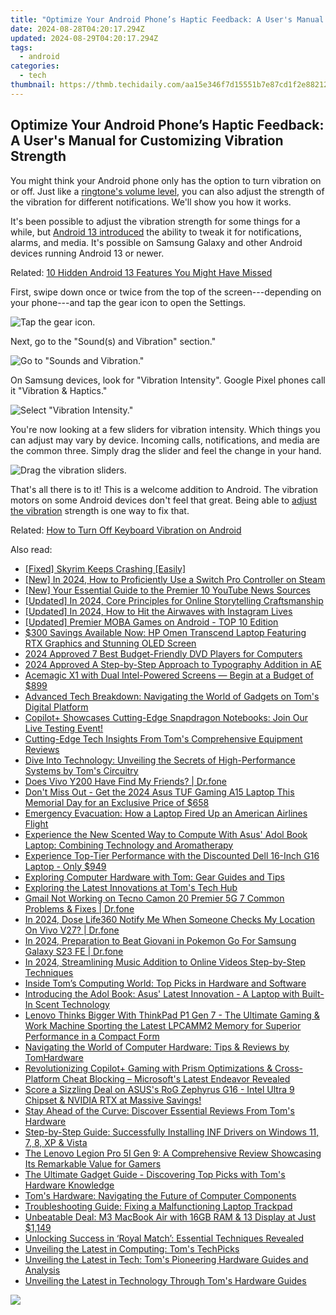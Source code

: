 ```yaml
---
title: "Optimize Your Android Phone’s Haptic Feedback: A User's Manual for Customizing Vibration Strength"
date: 2024-08-28T04:20:17.294Z
updated: 2024-08-29T04:20:17.294Z
tags:
  - android
categories:
  - tech
thumbnail: https://thmb.techidaily.com/aa15e346f7d15551b7e87cd1f2e88212dee28fcefc70e1397a53b37f683a84de.jpg
---
```


## Optimize Your Android Phone’s Haptic Feedback: A User's Manual for Customizing Vibration Strength

You might think your Android phone only has the option to turn vibration on or off. Just like a [ringtone's volume level](https://video-capture.techidaily.com/2024-approved-age-of-empires-unleashed-exploring-the-7-greatest-battles/), you can also adjust the strength of the vibration for different notifications. We'll show you how it works.

 It's been possible to adjust the vibration strength for some things for a while, but [Android 13 introduced](https://snapchat-videos.techidaily.com/from-freelance-filmmaker-to-full-time-financier-snapchat-storytelling-for-2024/) the ability to tweak it for notifications, alarms, and media. It's possible on Samsung Galaxy and other Android devices running Android 13 or newer.

Related: [10 Hidden Android 13 Features You Might Have Missed](https://snapchat-videos.techidaily.com/from-freelance-filmmaker-to-full-time-financier-snapchat-storytelling-for-2024/) 

 First, swipe down once or twice from the top of the screen---depending on your phone---and tap the gear icon to open the Settings.

![Tap the gear icon.](https://static1.howtogeekimages.com/wordpress/wp-content/uploads/2022/09/2022-09-02_16-47-09.jpg) 

 Next, go to the "Sound(s) and Vibration" section."

![Go to "Sounds and Vibration."](https://static1.howtogeekimages.com/wordpress/wp-content/uploads/2022/09/2022-09-02_16-47-55.jpg) 

 On Samsung devices, look for "Vibration Intensity". Google Pixel phones call it "Vibration & Haptics."

![Select "Vibration Intensity."](https://static1.howtogeekimages.com/wordpress/wp-content/uploads/2022/09/2022-09-02_16-48-51.jpg) 

 You're now looking at a few sliders for vibration intensity. Which things you can adjust may vary by device. Incoming calls, notifications, and media are the common three. Simply drag the slider and feel the change in your hand.

![Drag the vibration sliders.](https://static1.howtogeekimages.com/wordpress/wp-content/uploads/2022/09/2022-09-02_16-52-48.jpg) 

 That's all there is to it! This is a welcome addition to Android. The vibration motors on some Android devices don't feel that great. Being able to [adjust the vibration](https://instagram-videos.techidaily.com/updated-sequential-image-storytelling-on-ig-for-2024/) strength is one way to fix that.

Related: [How to Turn Off Keyboard Vibration on Android](https://instagram-videos.techidaily.com/updated-sequential-image-storytelling-on-ig-for-2024/)

<ins class="adsbygoogle"
     style="display:block"
     data-ad-format="autorelaxed"
     data-ad-client="ca-pub-7571918770474297"
     data-ad-slot="1223367746"></ins>



<ins class="adsbygoogle"
     style="display:block"
     data-ad-client="ca-pub-7571918770474297"
     data-ad-slot="8358498916"
     data-ad-format="auto"
     data-full-width-responsive="true"></ins>

<span class="atpl-alsoreadstyle">Also read:</span>
<div><ul>
<li><a href="https://program-issues.techidaily.com/fixed-skyrim-keeps-crashing-easily/"><u>[Fixed] Skyrim Keeps Crashing [Easily]</u></a></li>
<li><a href="https://on-screen-recording.techidaily.com/new-in-2024-how-to-proficiently-use-a-switch-pro-controller-on-steam/"><u>[New] In 2024, How to Proficiently Use a Switch Pro Controller on Steam</u></a></li>
<li><a href="https://facebook-video-footage.techidaily.com/new-your-essential-guide-to-the-premier-10-youtube-news-sources/"><u>[New] Your Essential Guide to the Premier 10 YouTube News Sources</u></a></li>
<li><a href="https://fox-cloud.techidaily.com/updated-in-2024-core-principles-for-online-storytelling-craftsmanship/"><u>[Updated] In 2024, Core Principles for Online Storytelling Craftsmanship</u></a></li>
<li><a href="https://instagram-video-files.techidaily.com/updated-in-2024-how-to-hit-the-airwaves-with-instagram-lives/"><u>[Updated] In 2024, How to Hit the Airwaves with Instagram Lives</u></a></li>
<li><a href="https://digital-screen-recording.techidaily.com/updated-premier-moba-games-on-android-top-10-edition/"><u>[Updated] Premier MOBA Games on Android - TOP 10 Edition</u></a></li>
<li><a href="https://hardware-reviews.techidaily.com/300-savings-available-now-hp-omen-transcend-laptop-featuring-rtx-graphics-and-stunning-oled-screen/"><u>$300 Savings Available Now: HP Omen Transcend Laptop Featuring RTX Graphics and Stunning OLED Screen</u></a></li>
<li><a href="https://fox-hovers.techidaily.com/2024-approved-7-best-budget-friendly-dvd-players-for-computers/"><u>2024 Approved  7 Best Budget-Friendly DVD Players for Computers</u></a></li>
<li><a href="https://extra-lessons.techidaily.com/2024-approved-a-step-by-step-approach-to-typography-addition-in-ae/"><u>2024 Approved  A Step-by-Step Approach to Typography Addition in AE</u></a></li>
<li><a href="https://hardware-reviews.techidaily.com/acemagic-x1-with-dual-intel-powered-screens-begin-at-a-budget-of-899/"><u>Acemagic X1 with Dual Intel-Powered Screens — Begin at a Budget of $899</u></a></li>
<li><a href="https://hardware-reviews.techidaily.com/advanced-tech-breakdown-navigating-the-world-of-gadgets-on-toms-digital-platform/"><u>Advanced Tech Breakdown: Navigating the World of Gadgets on Tom's Digital Platform</u></a></li>
<li><a href="https://hardware-reviews.techidaily.com/copilotplus-showcases-cutting-edge-snapdragon-notebooks-join-our-live-testing-event/"><u>Copilot+ Showcases Cutting-Edge Snapdragon Notebooks: Join Our Live Testing Event!</u></a></li>
<li><a href="https://hardware-reviews.techidaily.com/cutting-edge-tech-insights-from-toms-comprehensive-equipment-reviews/"><u>Cutting-Edge Tech Insights From Tom's Comprehensive Equipment Reviews</u></a></li>
<li><a href="https://hardware-reviews.techidaily.com/dive-into-technology-unveiling-the-secrets-of-high-performance-systems-by-toms-circuitry/"><u>Dive Into Technology: Unveiling the Secrets of High-Performance Systems by Tom's Circuitry</u></a></li>
<li><a href="https://review-topics.techidaily.com/does-vivo-y200-have-find-my-friends-drfone-by-drfone-virtual-android/"><u>Does Vivo Y200 Have Find My Friends? | Dr.fone</u></a></li>
<li><a href="https://hardware-reviews.techidaily.com/dont-miss-out-get-the-2024-asus-tuf-gaming-a15-laptop-this-memorial-day-for-an-exclusive-price-of-658/"><u>Don't Miss Out - Get the 2024 Asus TUF Gaming A15 Laptop This Memorial Day for an Exclusive Price of $658</u></a></li>
<li><a href="https://hardware-reviews.techidaily.com/emergency-evacuation-how-a-laptop-fired-up-an-american-airlines-flight/"><u>Emergency Evacuation: How a Laptop Fired Up an American Airlines Flight</u></a></li>
<li><a href="https://hardware-reviews.techidaily.com/experience-the-new-scented-way-to-compute-with-asus-adol-book-laptop-combining-technology-and-aromatherapy/"><u>Experience the New Scented Way to Compute With Asus' Adol Book Laptop: Combining Technology and Aromatherapy</u></a></li>
<li><a href="https://hardware-reviews.techidaily.com/1723862737205-experience-top-tier-performance-with-the-discounted-dell-16-inch-g16-laptop-only-949/"><u>Experience Top-Tier Performance with the Discounted Dell 16-Inch G16 Laptop - Only $949</u></a></li>
<li><a href="https://hardware-reviews.techidaily.com/exploring-computer-hardware-with-tom-gear-guides-and-tips/"><u>Exploring Computer Hardware with Tom: Gear Guides and Tips</u></a></li>
<li><a href="https://hardware-reviews.techidaily.com/exploring-the-latest-innovations-at-toms-tech-hub/"><u>Exploring the Latest Innovations at Tom's Tech Hub</u></a></li>
<li><a href="https://howto.techidaily.com/gmail-not-working-on-tecno-camon-20-premier-5g-7-common-problems-and-fixes-drfone-by-drfone-fix-android-problems-fix-android-problems/"><u>Gmail Not Working on Tecno Camon 20 Premier 5G 7 Common Problems & Fixes | Dr.fone</u></a></li>
<li><a href="https://review-topics.techidaily.com/in-2024-dose-life360-notify-me-when-someone-checks-my-location-on-vivo-v27-drfone-by-drfone-virtual-android/"><u>In 2024, Dose Life360 Notify Me When Someone Checks My Location On Vivo V27? | Dr.fone</u></a></li>
<li><a href="https://change-location.techidaily.com/in-2024-preparation-to-beat-giovani-in-pokemon-go-for-samsung-galaxy-s23-fe-drfone-by-drfone-virtual-android/"><u>In 2024, Preparation to Beat Giovani in Pokemon Go For Samsung Galaxy S23 FE | Dr.fone</u></a></li>
<li><a href="https://audio-editing.techidaily.com/in-2024-streamlining-music-addition-to-online-videos-step-by-step-techniques/"><u>In 2024, Streamlining Music Addition to Online Videos Step-by-Step Techniques</u></a></li>
<li><a href="https://hardware-reviews.techidaily.com/inside-toms-computing-world-top-picks-in-hardware-and-software/"><u>Inside Tom’s Computing World: Top Picks in Hardware and Software</u></a></li>
<li><a href="https://hardware-reviews.techidaily.com/introducing-the-adol-book-asus-latest-innovation-a-laptop-with-built-in-scent-technology/"><u>Introducing the Adol Book: Asus' Latest Innovation - A Laptop with Built-In Scent Technology</u></a></li>
<li><a href="https://hardware-reviews.techidaily.com/lenovo-thinks-bigger-with-thinkpad-p1-gen-7-the-ultimate-gaming-and-work-machine-sporting-the-latest-lpcamm2-memory-for-superior-performance-in-a-compact-fo33/"><u>Lenovo Thinks Bigger With ThinkPad P1 Gen 7 - The Ultimate Gaming & Work Machine Sporting the Latest LPCAMM2 Memory for Superior Performance in a Compact Form</u></a></li>
<li><a href="https://hardware-reviews.techidaily.com/navigating-the-world-of-computer-hardware-tips-and-reviews-by-tomhardware/"><u>Navigating the World of Computer Hardware: Tips & Reviews by TomHardware</u></a></li>
<li><a href="https://hardware-reviews.techidaily.com/revolutionizing-copilotplus-gaming-with-prism-optimizations-and-cross-platform-cheat-blocking-microsofts-latest-endeavor-revealed/"><u>Revolutionizing Copilot+ Gaming with Prism Optimizations & Cross-Platform Cheat Blocking – Microsoft's Latest Endeavor Revealed</u></a></li>
<li><a href="https://hardware-reviews.techidaily.com/score-a-sizzling-deal-on-asuss-rog-zephyrus-g16-intel-ultra-9-chipset-and-nvidia-rtx-at-massive-savings/"><u>Score a Sizzling Deal on ASUS's RoG Zephyrus G16 - Intel Ultra 9 Chipset & NVIDIA RTX at Massive Savings!</u></a></li>
<li><a href="https://hardware-reviews.techidaily.com/stay-ahead-of-the-curve-discover-essential-reviews-from-toms-hardware/"><u>Stay Ahead of the Curve: Discover Essential Reviews From Tom's Hardware</u></a></li>
<li><a href="https://tech-hub.techidaily.com/step-by-step-guide-successfully-installing-inf-drivers-on-windows-11-7-8-xp-and-vista/"><u>Step-by-Step Guide: Successfully Installing INF Drivers on Windows 11, 7, 8, XP & Vista</u></a></li>
<li><a href="https://hardware-reviews.techidaily.com/the-lenovo-legion-pro-5i-gen-9-a-comprehensive-review-showcasing-its-remarkable-value-for-gamers/"><u>The Lenovo Legion Pro 5I Gen 9: A Comprehensive Review Showcasing Its Remarkable Value for Gamers</u></a></li>
<li><a href="https://hardware-reviews.techidaily.com/the-ultimate-gadget-guide-discovering-top-picks-with-toms-hardware-knowledge/"><u>The Ultimate Gadget Guide - Discovering Top Picks with Tom's Hardware Knowledge</u></a></li>
<li><a href="https://hardware-reviews.techidaily.com/toms-hardware-navigating-the-future-of-computer-components/"><u>Tom's Hardware: Navigating the Future of Computer Components</u></a></li>
<li><a href="https://common-error.techidaily.com/troubleshooting-guide-fixing-a-malfunctioning-laptop-trackpad/"><u>Troubleshooting Guide: Fixing a Malfunctioning Laptop Trackpad</u></a></li>
<li><a href="https://hardware-reviews.techidaily.com/1723862654706-unbeatable-deal-m3-macbook-air-with-16gb-ram-and-13-display-at-just-1149/"><u>Unbeatable Deal: M3 MacBook Air with 16GB RAM & 13 Display at Just $1,149</u></a></li>
<li><a href="https://techno-recovery.techidaily.com/unlocking-success-in-royal-match-essential-techniques-revealed/"><u>Unlocking Success in ‘Royal Match’: Essential Techniques Revealed</u></a></li>
<li><a href="https://hardware-reviews.techidaily.com/unveiling-the-latest-in-computing-toms-techpicks/"><u>Unveiling the Latest in Computing: Tom's TechPicks</u></a></li>
<li><a href="https://hardware-reviews.techidaily.com/unveiling-the-latest-in-tech-toms-pioneering-hardware-guides-and-analysis/"><u>Unveiling the Latest in Tech: Tom's Pioneering Hardware Guides and Analysis</u></a></li>
<li><a href="https://hardware-reviews.techidaily.com/unveiling-the-latest-in-technology-through-toms-hardware-guides/"><u>Unveiling the Latest in Technology Through Tom's Hardware Guides</u></a></li>
</ul></div>

<!-- affiliate ads begin -->
<a href="https://shop.copernic.com/order/checkout.php?PRODS=41033095&QTY=1&AFFILIATE=108875&CART=1"><img src="https://secure.2checkout.com/images/merchant/8d30aa96e72440759f74bd2306c1fa3d/Copernic-2023-Affiliate-728x90-Advanced-3YR.png" border="0"></a>
<!-- affiliate ads end -->